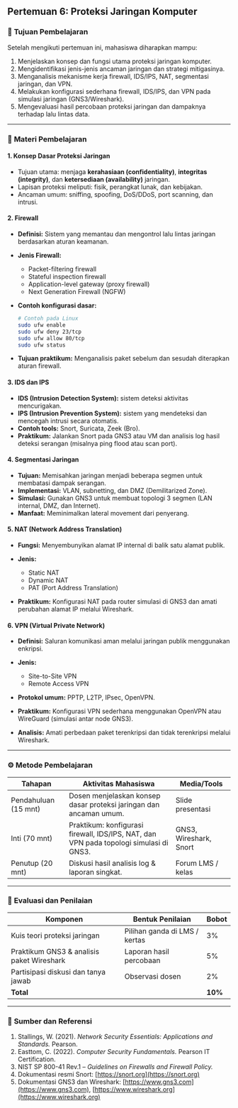 ## **Pertemuan 6: Proteksi Jaringan Komputer**

### 🎯 **Tujuan Pembelajaran**

Setelah mengikuti pertemuan ini, mahasiswa diharapkan mampu:

1. Menjelaskan konsep dan fungsi utama proteksi jaringan komputer.
2. Mengidentifikasi jenis-jenis ancaman jaringan dan strategi mitigasinya.
3. Menganalisis mekanisme kerja firewall, IDS/IPS, NAT, segmentasi jaringan, dan VPN.
4. Melakukan konfigurasi sederhana firewall, IDS/IPS, dan VPN pada simulasi jaringan (GNS3/Wireshark).
5. Mengevaluasi hasil percobaan proteksi jaringan dan dampaknya terhadap lalu lintas data.

---

### 🧩 **Materi Pembelajaran**

#### **1. Konsep Dasar Proteksi Jaringan**

* Tujuan utama: menjaga **kerahasiaan (confidentiality)**, **integritas (integrity)**, dan **ketersediaan (availability)** jaringan.
* Lapisan proteksi meliputi: fisik, perangkat lunak, dan kebijakan.
* Ancaman umum: sniffing, spoofing, DoS/DDoS, port scanning, dan intrusi.

#### **2. Firewall**

* **Definisi:** Sistem yang memantau dan mengontrol lalu lintas jaringan berdasarkan aturan keamanan.
* **Jenis Firewall:**

  * Packet-filtering firewall
  * Stateful inspection firewall
  * Application-level gateway (proxy firewall)
  * Next Generation Firewall (NGFW)
* **Contoh konfigurasi dasar:**

  ```bash
  # Contoh pada Linux
  sudo ufw enable
  sudo ufw deny 23/tcp
  sudo ufw allow 80/tcp
  sudo ufw status
  ```
* **Tujuan praktikum:** Menganalisis paket sebelum dan sesudah diterapkan aturan firewall.

#### **3. IDS dan IPS**

* **IDS (Intrusion Detection System):** sistem deteksi aktivitas mencurigakan.
* **IPS (Intrusion Prevention System):** sistem yang mendeteksi dan mencegah intrusi secara otomatis.
* **Contoh tools:** Snort, Suricata, Zeek (Bro).
* **Praktikum:** Jalankan Snort pada GNS3 atau VM dan analisis log hasil deteksi serangan (misalnya ping flood atau scan port).

#### **4. Segmentasi Jaringan**

* **Tujuan:** Memisahkan jaringan menjadi beberapa segmen untuk membatasi dampak serangan.
* **Implementasi:** VLAN, subnetting, dan DMZ (Demilitarized Zone).
* **Simulasi:** Gunakan GNS3 untuk membuat topologi 3 segmen (LAN internal, DMZ, dan Internet).
* **Manfaat:** Meminimalkan lateral movement dari penyerang.

#### **5. NAT (Network Address Translation)**

* **Fungsi:** Menyembunyikan alamat IP internal di balik satu alamat publik.
* **Jenis:**

  * Static NAT
  * Dynamic NAT
  * PAT (Port Address Translation)
* **Praktikum:** Konfigurasi NAT pada router simulasi di GNS3 dan amati perubahan alamat IP melalui Wireshark.

#### **6. VPN (Virtual Private Network)**

* **Definisi:** Saluran komunikasi aman melalui jaringan publik menggunakan enkripsi.
* **Jenis:**

  * Site-to-Site VPN
  * Remote Access VPN
* **Protokol umum:** PPTP, L2TP, IPsec, OpenVPN.
* **Praktikum:** Konfigurasi VPN sederhana menggunakan OpenVPN atau WireGuard (simulasi antar node GNS3).
* **Analisis:** Amati perbedaan paket terenkripsi dan tidak terenkripsi melalui Wireshark.

---

### ⚙️ **Metode Pembelajaran**

| Tahapan              | Aktivitas Mahasiswa                                                                    | Media/Tools            |
| -------------------- | -------------------------------------------------------------------------------------- | ---------------------- |
| Pendahuluan (15 mnt) | Dosen menjelaskan konsep dasar proteksi jaringan dan ancaman umum.                     | Slide presentasi       |
| Inti (70 mnt)        | Praktikum: konfigurasi firewall, IDS/IPS, NAT, dan VPN pada topologi simulasi di GNS3. | GNS3, Wireshark, Snort |
| Penutup (20 mnt)     | Diskusi hasil analisis log & laporan singkat.                                          | Forum LMS / kelas      |

---

### 🧪 **Evaluasi dan Penilaian**

| Komponen                                  | Bentuk Penilaian              | Bobot   |
| ----------------------------------------- | ----------------------------- | ------- |
| Kuis teori proteksi jaringan              | Pilihan ganda di LMS / kertas | 3%      |
| Praktikum GNS3 & analisis paket Wireshark | Laporan hasil percobaan       | 5%      |
| Partisipasi diskusi dan tanya jawab       | Observasi dosen               | 2%      |
| **Total**                                 |                               | **10%** |

---

### 📘 **Sumber dan Referensi**

1. Stallings, W. (2021). *Network Security Essentials: Applications and Standards.* Pearson.
2. Easttom, C. (2022). *Computer Security Fundamentals.* Pearson IT Certification.
3. NIST SP 800-41 Rev.1 – *Guidelines on Firewalls and Firewall Policy.*
4. Dokumentasi resmi Snort: [https://snort.org](https://snort.org)
5. Dokumentasi GNS3 dan Wireshark: [https://www.gns3.com](https://www.gns3.com), [https://www.wireshark.org](https://www.wireshark.org)
